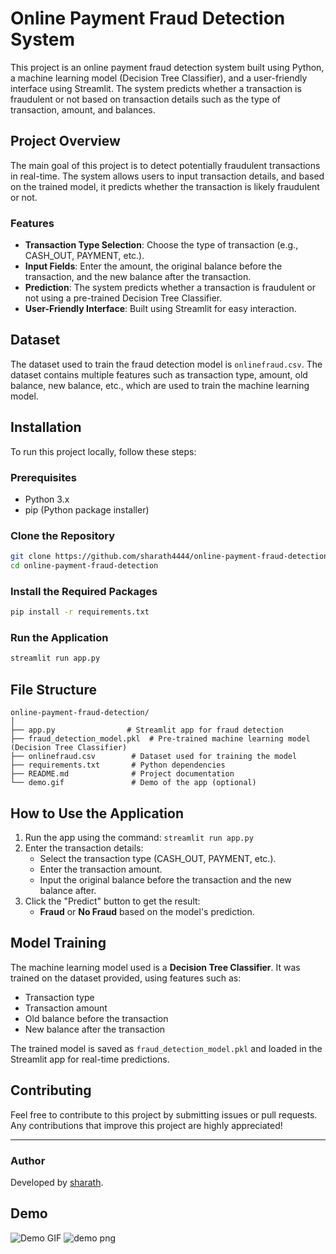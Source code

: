 # Online Payment Fraud Detection System

This project is an online payment fraud detection system built using Python, a machine learning model (Decision Tree Classifier), and a user-friendly interface using Streamlit. The system predicts whether a transaction is fraudulent or not based on transaction details such as the type of transaction, amount, and balances.

## Project Overview

The main goal of this project is to detect potentially fraudulent transactions in real-time. The system allows users to input transaction details, and based on the trained model, it predicts whether the transaction is likely fraudulent or not.

### Features
- **Transaction Type Selection**: Choose the type of transaction (e.g., CASH_OUT, PAYMENT, etc.).
- **Input Fields**: Enter the amount, the original balance before the transaction, and the new balance after the transaction.
- **Prediction**: The system predicts whether a transaction is fraudulent or not using a pre-trained Decision Tree Classifier.
- **User-Friendly Interface**: Built using Streamlit for easy interaction.

## Dataset

The dataset used to train the fraud detection model is `onlinefraud.csv`. The dataset contains multiple features such as transaction type, amount, old balance, new balance, etc., which are used to train the machine learning model.

## Installation

To run this project locally, follow these steps:

### Prerequisites
- Python 3.x
- pip (Python package installer)

### Clone the Repository

```bash
git clone https://github.com/sharath4444/online-payment-fraud-detection.git
cd online-payment-fraud-detection
```

### Install the Required Packages

```bash
pip install -r requirements.txt
```

### Run the Application

```bash
streamlit run app.py
```

## File Structure

```
online-payment-fraud-detection/
│
├── app.py                # Streamlit app for fraud detection
├── fraud_detection_model.pkl  # Pre-trained machine learning model (Decision Tree Classifier)
├── onlinefraud.csv        # Dataset used for training the model
├── requirements.txt       # Python dependencies
├── README.md              # Project documentation
└── demo.gif               # Demo of the app (optional)
```

## How to Use the Application

1. Run the app using the command: `streamlit run app.py`
2. Enter the transaction details:
   - Select the transaction type (CASH_OUT, PAYMENT, etc.).
   - Enter the transaction amount.
   - Input the original balance before the transaction and the new balance after.
3. Click the "Predict" button to get the result:
   - **Fraud** or **No Fraud** based on the model's prediction.

## Model Training

The machine learning model used is a **Decision Tree Classifier**. It was trained on the dataset provided, using features such as:
- Transaction type
- Transaction amount
- Old balance before the transaction
- New balance after the transaction

The trained model is saved as `fraud_detection_model.pkl` and loaded in the Streamlit app for real-time predictions.

## Contributing

Feel free to contribute to this project by submitting issues or pull requests. Any contributions that improve this project are highly appreciated!

---

### Author

Developed by [sharath](https://github.com/sharath4444).

## Demo

![Demo GIF](demo.gif)  <!-- If you have a demo gif or screenshot -->
![demo png](https://github.com/user-attachments/assets/4d298c01-f978-484c-a427-6a61191d9761)
